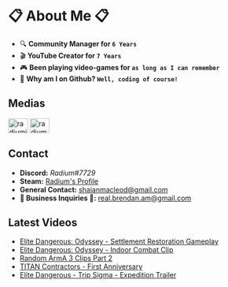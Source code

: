 # 📋 About Me 📋
- 🔍 **Community Manager for `6 Years`**
- 🎬 **YouTube Creator for `7 Years`**
- 🎮 **Been playing video-games for `as long as I can remember`**
- 📀 **Why am I on Github? `Well, coding of course!`**

## Medias
<p align="left">
<a href="https://twitter.com/radiumio" target="blank"><img align="center" src="https://cdn.jsdelivr.net/npm/simple-icons@3.0.1/icons/twitter.svg" alt="radiumio" height="30" width="40" /></a>
<a href="https://www.youtube.com/channel/UCsPllBakpkET6KjNDhzteUQ" target="blank"><img align="center" src="https://cdn.jsdelivr.net/npm/simple-icons@3.0.1/icons/youtube.svg" alt="radium" height="30" width="40" /></a>
</p>

## Contact
- **Discord:** *Radium#7729*
- **Steam:** [Radium's Profile](https://steamcommunity.com/id/theradination/)
- **General Contact:** shaianmacleod@gmail.com
- **🚧 Business Inquiries 🚧:** real.brendan.am@gmail.com

## Latest Videos
<!-- YOUTUBE:START -->
- [Elite Dangerous: Odyssey - Settlement Restoration Gameplay](https://www.youtube.com/watch?v=diQnp-EXzro)
- [Elite Dangerous: Odyssey - Indoor Combat Clip](https://www.youtube.com/watch?v=RzL_FQhsEWQ)
- [Random ArmA 3 Clips Part 2](https://www.youtube.com/watch?v=i5GFvb1-fIg)
- [TITAN Contractors - First Anniversary](https://www.youtube.com/watch?v=DOqBKYB_tXE)
- [Elite Dangerous - Trip Sigma - Expedition Trailer](https://www.youtube.com/watch?v=BwXPs5ZdISU)
<!-- YOUTUBE:END -->
